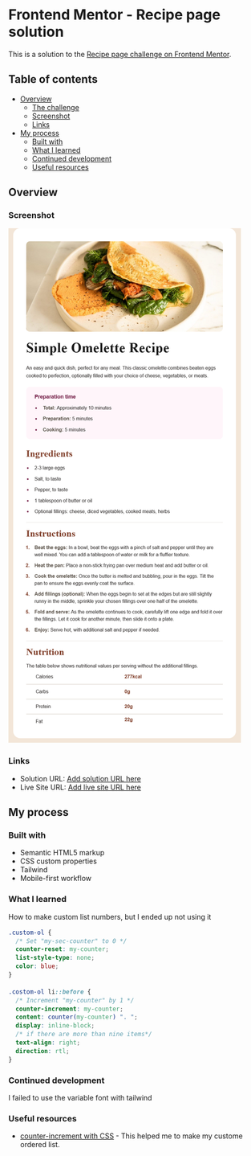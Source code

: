 # Frontend Mentor - Recipe page solution

This is a solution to the [Recipe page challenge on Frontend Mentor](https://www.frontendmentor.io/challenges/recipe-page-KiTsR8QQKm).

## Table of contents

- [Overview](#overview)
  - [The challenge](#the-challenge)
  - [Screenshot](#screenshot)
  - [Links](#links)
- [My process](#my-process)
  - [Built with](#built-with)
  - [What I learned](#what-i-learned)
  - [Continued development](#continued-development)
  - [Useful resources](#useful-resources)


## Overview

### Screenshot

![Mobile view](./assets/images/Screenshot%20FMr%20Recipe%20page.png)

### Links

- Solution URL: [Add solution URL here](https://github.com/Glorit74/recipe-page-main)
- Live Site URL: [Add live site URL here](https://glorit74.github.io/recipe-page-main/)

## My process

### Built with

- Semantic HTML5 markup
- CSS custom properties
- Tailwind
- Mobile-first workflow

### What I learned

How to make custom list numbers, but I ended up not using it

```css
.custom-ol {
  /* Set "my-sec-counter" to 0 */
  counter-reset: my-counter;
  list-style-type: none;
  color: blue;
}

.costom-ol li::before {
  /* Increment "my-counter" by 1 */
  counter-increment: my-counter;
  content: counter(my-counter) ". ";
  display: inline-block;
  /* if there are more than nine items*/
  text-align: right;
  direction: rtl;
}
```

### Continued development

I failed to use the variable font with tailwind

### Useful resources

- [counter-increment with CSS](https://www.w3schools.com/cssref/pr_gen_counter-increment.php) - This helped me to make my custome ordered list.


